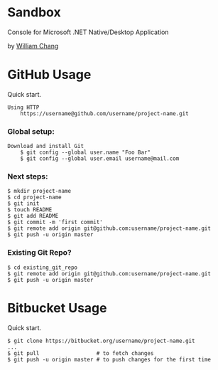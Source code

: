 # Sandbox

Console for Microsoft .NET Native/Desktop Application

by [William Chang](http://www.williamchang.org)

# GitHub Usage

Quick start.

    Using HTTP
        https://username@github.com/username/project-name.git

### Global setup:

    Download and install Git
        $ git config --global user.name "Foo Bar"
        $ git config --global user.email username@mail.com

### Next steps:

    $ mkdir project-name
    $ cd project-name
    $ git init
    $ touch README
    $ git add README
    $ git commit -m 'first commit'
    $ git remote add origin git@github.com:username/project-name.git
    $ git push -u origin master

### Existing Git Repo?

    $ cd existing_git_repo
    $ git remote add origin git@github.com:username/project-name.git
    $ git push -u origin master

# Bitbucket Usage

Quick start.

    $ git clone https://bitbucket.org/username/project-name.git
    ...
    $ git pull                  # to fetch changes
    $ git push -u origin master # to push changes for the first time